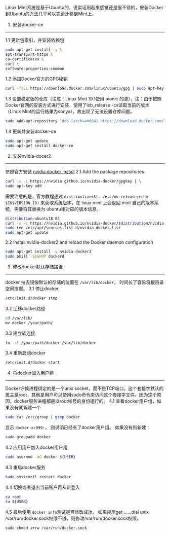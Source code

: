 
Linux Mint系统是基于Ubuntu的，说实话用起来感觉还是很不错的，安装Docker到Ubuntu的方法几乎可以完全迁移到Mint上。

1. 安装docker-ce
--------------
1.1 更新包索引，并安装依赖包
```sh
sudo apt-get install -y \
apt-transport-https \
ca-certificates \
curl \
software-properties-common
```
1.2 添加Docker官方的GPG秘钥
```sh
curl -fsSL https://download.docker.com/linux/ubuntu/gpg | sudo apt-key add -
```
1.3 设置稳定版的仓库（注意：Linux Mint 19.1使用 bionic 的源），注：由于按照Docker官网的安装方式进行安装，使用了lsb_release -cs读取当前的版本（Linux Mint的运行结果为sonya），故出现了无法设置仓库问题。
```sh
sudo add-apt-repository "deb [arch=amd64] https://download.docker.com/linux/ubuntu bionic stable"
```
1.4 更新并安装docker-ce
```sh
sudo apt-get update
sudo apt-get install docker-ce
```
2. 安装nvidia-docer2
----------------------
参照官方安装 [nvidia docker install](https://github.com/NVIDIA/nvidia-docker)
2.1 Add the package repositories
```sh
curl -s -L https://nvidia.github.io/nvidia-docker/gpgkey | \
sudo apt-key add -
```
需要注意的是，官方教程通过 `distribution=$(. /etc/os-release;echo $ID$VERSION_ID)` 来获取系统版本，在 linux mint 上会返回 mint 自己的版本系统，需要将其替换为 ubuntu相对应的版本信息。
```sh
distribution=ubuntu18.04
curl -s -L https://nvidia.github.io/nvidia-docker/$distribution/nvidia-docker.list | \
sudo tee /etc/apt/sources.list.d/nvidia-docker.list
sudo apt-get update
```
2.2 Install nvidia-docker2 and reload the Docker daemon configuration
```sh
sudo apt-get install -y nvidia-docker2
sudo pkill -SIGHUP dockerd
```

3. 修改docker默认存储路径
------------
docker 拉去镜像默认的存储的位置在 `/var/lib/docker`， 时间长了容易将根目录空间撑爆。
3.1 停止docker
```sh
/etc/init.d/docker stop
```

3.2 迁移docker路径
```sh
cd /var/lib/
mv docker /your/path/
```

3.3 建立软连接
```sh
ln -sf /your/path/docker /var/lib/docker
```

3.4 重新启动docker
```sh
/etc/init.d/docker start
```

4. 将docker加入用户组
-------------
Docker守候进程绑定的是一个unix socket，而不是TCP端口。这个套接字默认的属主是root，其他是用户可以使用sudo命令来访问这个套接字文件。因为这个原因，docker服务进程都是以root帐号的身份运行的。
4.1 查看docker用户组，如果没有就新建一个
```sh
sudo cat /etc/group | grep docker
```
显示 `docker:x:999:`， 则说明已经有了docker用户组。
如果没有则新建：
```sh
sudo groupadd docker
```
4.2 应用用户加入docker用户组
```sh
sudo usermod -aG docker ${USER}
```
4.3 重启docker服务
```sh
sudo systemctl restart docker
```
4.4 切换或者退出当前账户再从新登入
```sh
su root
su ${USER}
```
4.5 最后使用 `docker info`测试是否修改成功。
如果提示get ......dial unix /var/run/docker.sock权限不够，则修改/var/run/docker.sock权限。
```sh
sudo chmod a+rw /var/run/docker.sock
```


